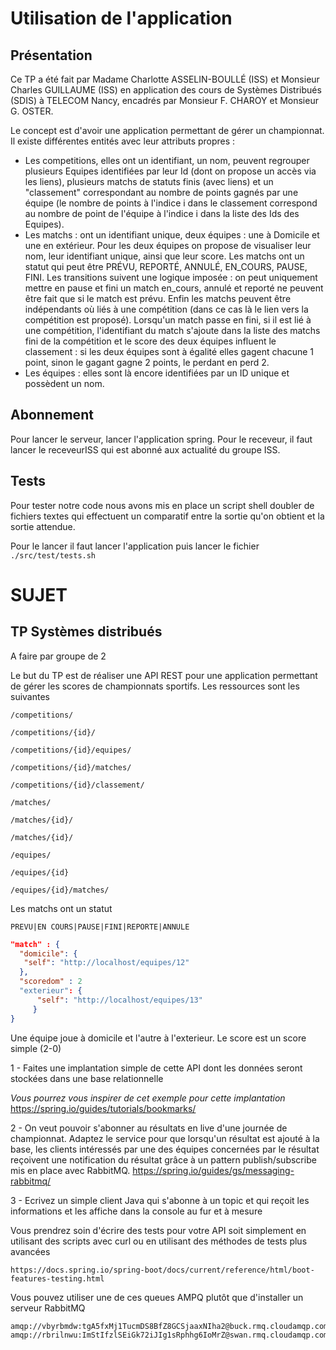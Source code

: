 Utilisation de l'application 
 =
 Présentation
 ---
 Ce TP a été fait par Madame Charlotte ASSELIN-BOULLÉ (ISS) et Monsieur Charles GUILLAUME (ISS) en application des cours de Systèmes Distribués (SDIS) à TELECOM Nancy, encadrés par Monsieur F. CHAROY et Monsieur G. OSTER. 
 
 Le concept est d'avoir une application permettant de gérer un championnat. 
 Il existe différentes entités avec leur attributs propres : 
 - Les competitions, elles ont un identifiant, un nom, peuvent regrouper plusieurs Equipes identifiées par leur Id (dont on propose un accès via les liens), plusieurs matchs de statuts finis (avec liens) et un "classement" correspondant au nombre de points gagnés par une équipe (le nombre de points à l'indice i dans le classement correspond au nombre de point de l'équipe à l'indice i dans la liste des Ids des Equipes).
 - Les matchs : ont un identifiant unique, deux équipes : une à Domicile et une en extérieur. Pour les deux équipes on propose de visualiser leur nom, leur identifiant unique, ainsi que leur score. Les matchs ont un statut qui peut être PRÉVU, REPORTÉ, ANNULÉ, EN_COURS, PAUSE, FINI. Les transitions suivent une logique imposée : on peut uniquement mettre en pause et fini un match en_cours, annulé et reporté ne peuvent être fait que si le match est prévu. Enfin les matchs peuvent être indépendants où liés à une compétition (dans ce cas là le lien vers la compétition est proposé). Lorsqu'un match passe en fini, si il est lié à une compétition, l'identifiant du match s'ajoute dans la liste des matchs fini de la compétition et le score des deux équipes influent le classement : si les deux équipes sont à égalité elles gagent chacune 1 point, sinon le gagant gagne 2 points, le perdant en perd 2. 
 - Les équipes : elles sont là encore identifiées par un ID unique et possèdent un nom.  
 
 Abonnement 
 ---
 Pour lancer le serveur, lancer l'application spring. Pour le receveur, il faut lancer le receveurISS
 qui est abonné aux actualité du groupe ISS.
 
 
 Tests
 ---
 Pour tester notre code nous avons mis en place un script shell doubler de fichiers textes qui effectuent un comparatif entre la sortie qu'on obtient et la sortie attendue. 
 
 Pour le lancer il faut lancer l'application puis lancer le fichier `./src/test/tests.sh`
 
 
 SUJET
 =
 
 TP Systèmes distribués
---
A faire par groupe de 2

Le but du TP est de réaliser une API REST pour une application permettant de gérer les scores de
championnats sportifs. Les ressources sont les suivantes

````http request
/competitions/

/competitions/{id}/

/competitions/{id}/equipes/

/competitions/{id}/matches/

/competitions/{id}/classement/

/matches/

/matches/{id}/

/matches/{id}/

/equipes/

/equipes/{id}

/equipes/{id}/matches/

````

Les matchs ont un statut
````
PREVU|EN COURS|PAUSE|FINI|REPORTE|ANNULE
````
````json
"match" : {
  "domicile": {
   "self": "http://localhost/equipes/12"
  },
  "scoredom" : 2 
  "exterieur": {
      "self": "http://localhost/equipes/13"
     }
}
````
Une équipe joue à domicile et l'autre à l'exterieur.
Le score est un score simple (2-0) 


1 - Faites une implantation simple de cette API dont les données seront stockées dans une base relationnelle

*Vous pourrez vous inspirer de cet exemple pour cette implantation*
https://spring.io/guides/tutorials/bookmarks/

2 - On veut pouvoir s'abonner au résultats en live d'une journée de championnat.
Adaptez le service pour que lorsqu'un résultat est ajouté à la base, les clients intéressés par une des équipes concernées par le résultat
reçoivent une notification du résultat grâce à un pattern publish/subscribe mis en place avec RabbitMQ.
https://spring.io/guides/gs/messaging-rabbitmq/

3 - Ecrivez un simple client Java qui s'abonne à un topic et qui reçoit les informations et les affiche dans la console au fur et à mesure

Vous prendrez soin d'écrire des tests pour votre API soit simplement en utilisant des scripts avec curl ou en utilisant
des méthodes de tests plus avancées

````
https://docs.spring.io/spring-boot/docs/current/reference/html/boot-features-testing.html
````

Vous pouvez utiliser une de ces queues AMPQ plutôt que d'installer un serveur RabbitMQ

````
amqp://vbyrbmdw:tgA5fxMj1TucmDS8BfZ8GCSjaaxNIha2@buck.rmq.cloudamqp.com/vbyrbmdw
amqp://rbrilnwu:ImStIfzlSEiGk72iJIg1sRphhg6IoMrZ@swan.rmq.cloudamqp.com/rbrilnwu
````
